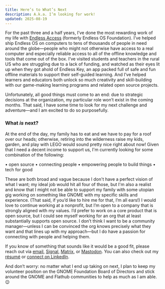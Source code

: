 ```yaml
---
title: Here’s to What’s Next
description: A.k.a. I’m looking for work!
updated: 2025-08-19
---
```


For the past three and a half years, I’ve done the most rewarding work of my life with [Endless Access](https://endlessaccess.org) (formerly Endless OS Foundation). I’ve helped ship Endless OS on computers to tens of thousands of people in need around the globe—people who might not otherwise have access to a real computer and especially reliable access to all of the offline knowledge and tools that come out of the box. I’ve visited students and teachers in the rural US who are struggling due to a lack of funding, and watched as their eyes lit up when they got ahold of Endless Key, an app packed full of safe and fun offline materials to support their self-guided learning. And I’ve helped learners and educators both unlock so much creativity and skill-building with our game-making learning programs and related open source projects.

Unfortunately, all good things must come to an end: due to strategic decisions at the organization, my particular role won’t exist in the coming months. That said, I have some time to look for my next challenge and adventure—and I am excited to do so purposefully.

### What _is_ next?

At the end of the day, my family has to eat and we have to pay for a roof over our heads; otherwise, retiring into the wilderness raise my kids, garden, and play with LEGO would sound pretty nice right about now! Given that I need a decent income to support us, I'm currently looking for some combination of the following: 

• open source
• connecting people
• empowering people to build things
• tech for good

These are both broad and vague because I don't have a perfect vision of what I want; my ideal job would hit all four of those, but I'm also a realist and know that I might not be able to support my family with some utopian gig working on something like GNOME with my specific skills and experience. (That said, if you’d like to hire me for that, I’m all ears!) I would love to continue working at a nonprofit, but I’m open to a company that is strongly aligned with my values. I’d prefer to work on a core product that is open source, but I could see myself working for an org that at least substantially supports open source. I don’t think I want to be a community manager—unless I can be convinced the org knows precisely what they want and that lines up with my approach—but I do have a passion for connecting with people and helping them.

If you know of something that sounds like it would be a good fit, please reach out via [email](mailto:job@cassidyjames.com), [Signal](https://signal.me/#eu/MaAGJHh_C36AKgv_VOidJ0e2WrFDp1TFEGV88d1GF_sDioh_00NLP6FmKtvJ1OmO), [Matrix](https://matrix.to/#/@cassidyjames:gnome.org), or [Mastodon](https://mastodon.blaede.family/@cassidy). You can also check out my [résumé](/resume) or [connect on LinkedIn](https://linkedin.com/in/cassidy-james-blaede).

And don’t worry: no matter what I end up taking on next, I plan to keep my volunteer position on the GNOME Foundation Board of Directors and stick around the GNOME and Flathub communities to help as much as I am able. 😉
